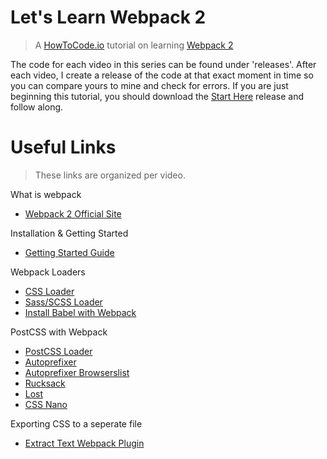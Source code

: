# Let's Learn Webpack 2

> A [HowToCode.io](https://www.howtocode.io) tutorial on learning [Webpack 2](https://webpack.js.org)

The code for each video in this series can be found under 'releases'. After each video, I create a release of the code at that exact moment in time so you can compare yours to mine and check for errors. If you are just beginning this tutorial, you should download the [Start Here](https://github.com/howtocodeio/lets-learn-webpack-2/releases/tag/1) release and follow along.

# Useful Links

> These links are organized per video.

What is webpack
  - [Webpack 2 Official Site](https://webpack.js.org/)

Installation & Getting Started
  - [Getting Started Guide](https://webpack.js.org/guides/getting-started/)

Webpack Loaders
  - [CSS Loader](https://webpack.js.org/guides/asset-management/)
  - [Sass/SCSS Loader](https://webpack.js.org/loaders/sass-loader/)
  - [Install Babel with Webpack](https://babeljs.io/docs/setup/#installation)

PostCSS with Webpack
  - [PostCSS Loader](https://webpack.js.org/loaders/postcss-loader/)
  - [Autoprefixer](https://github.com/postcss/autoprefixer)
  - [Autoprefixer Browserslist](https://github.com/ai/browserslist#queries)
  - [Rucksack](https://www.rucksackcss.org/)
  - [Lost](http://lostgrid.org/)
  - [CSS Nano](http://cssnano.co/)

Exporting CSS to a seperate file
  - [Extract Text Webpack Plugin](https://webpack.js.org/plugins/extract-text-webpack-plugin/)
